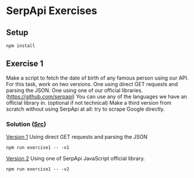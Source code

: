 # SerpApi Exercises

## Setup

`npm install`

## Exercise 1

Make a script to fetch the date of birth of any famous person using our API. For this task, work on two versions. One using direct GET requests and parsing the JSON. One using one of our official libraries. (https://github.com/serpapi) You can use any of the languages we have an official library in. (optional if not technical) Make a third version from scratch without using SerpApi at all: try to scrape Google directly.

### Solution ([Src](./src/exercise1/index.js))

[Version 1](./src/exercise1/version1.js)
Using direct GET requests and parsing the JSON

`npm run exercise1 -- -v1`

[Version 2](./src/exercise1/version2.js)
Using one of SerpApi JavaScript official library.

`npm run exercise1 -- -v2`
